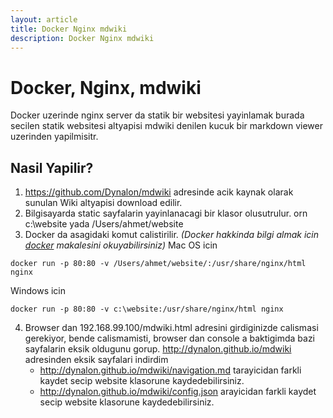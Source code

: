 ```yaml
---
layout: article
title: Docker Nginx mdwiki
description: Docker Nginx mdwiki
---
```

# Docker, Nginx, mdwiki
Docker uzerinde nginx server da statik bir websitesi yayinlamak
burada secilen statik websitesi altyapisi mdwiki denilen kucuk bir markdown viewer uzerinden yapilmisitr.
## Nasil Yapilir?
1. https://github.com/Dynalon/mdwiki adresinde acik kaynak olarak sunulan Wiki altyapisi download edilir.
2. Bilgisayarda static sayfalarin yayinlanacagi bir klasor olusutrulur. orn c:\website yada /Users/ahmet/website
3. Docker da asagidaki komut calistirilir.
_(Docker hakkinda bilgi almak icin [docker](http://www.filehoo.com) makalesini okuyabilirsiniz)_
Mac  OS icin
```beanshell
docker run -p 80:80 -v /Users/ahmet/website/:/usr/share/nginx/html nginx
```
Windows icin
```beanshell
docker run -p 80:80 -v c:\website:/usr/share/nginx/html nginx
```
4. Browser dan 192.168.99.100/mdwiki.html adresini girdiginizde calismasi gerekiyor,
bende calismamisti, browser dan console a baktigimda bazi sayfalarin eksik oldugunu gorup.
http://dynalon.github.io/mdwiki adresinden eksik sayfalari indirdim
   - http://dynalon.github.io/mdwiki/navigation.md tarayicidan farkli kaydet secip website klasorune kaydedebilirsiniz.
   - http://dynalon.github.io/mdwiki/config.json arayicidan farkli kaydet secip website klasorune kaydedebilirsiniz.

